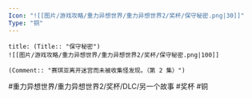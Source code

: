 ```yaml
---
Icon: "![[图片/游戏攻略/重力异想世界/重力异想世界2/奖杯/保守秘密.png|30]]"
Type: "铜"
---
```

```ad-common-bronze-trophy
title: (Title:: "保守秘密")
![[图片/游戏攻略/重力异想世界/重力异想世界2/奖杯/保守秘密.png|100]]

(Comment:: "赛琪亚离开迷宫而未被收集怪发现。（第 2 集）")
```

#重力异想世界/重力异想世界2/奖杯/DLC/另一个故事 #奖杯 #铜
